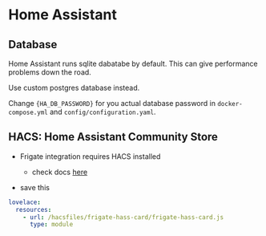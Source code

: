 # Home Assistant

## Database
Home Assistant runs sqlite dabatabe by default.
This can give performance problems down the road.

Use custom postgres database instead.

Change `{HA_DB_PASSWORD}` for you actual database password in
`docker-compose.yml` and `config/configuration.yaml`.

## HACS: Home Assistant Community Store
- Frigate integration requires HACS installed
    - check docs [here](https://hacs.xyz/docs/setup/download)

- save this
```yaml
lovelace:
  resources:
    - url: /hacsfiles/frigate-hass-card/frigate-hass-card.js
      type: module
```
